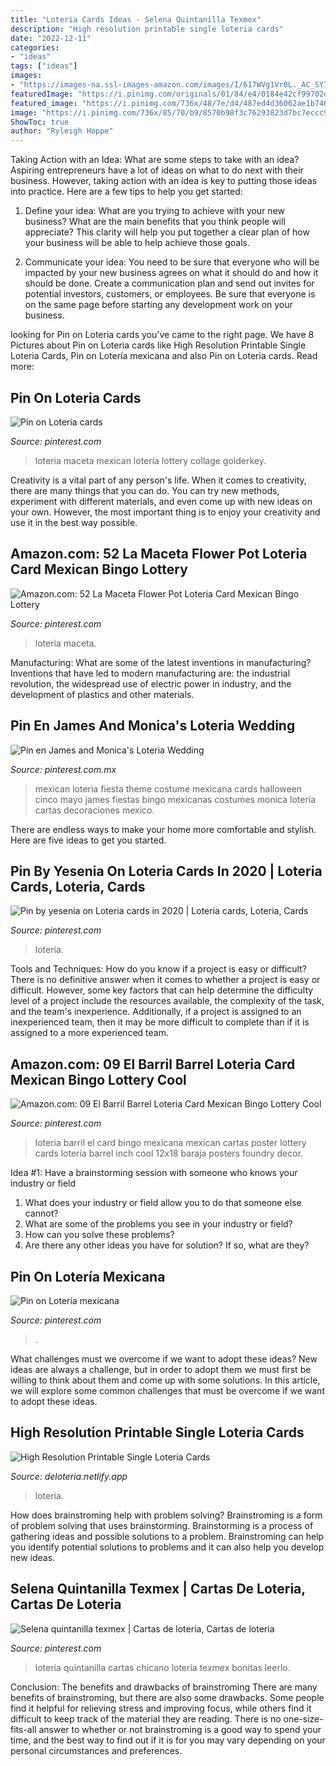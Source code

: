 ```yaml
---
title: "Loteria Cards Ideas - Selena Quintanilla Texmex"
description: "High resolution printable single loteria cards"
date: "2022-12-11"
categories:
- "ideas"
tags: ["ideas"]
images:
- "https://images-na.ssl-images-amazon.com/images/I/617WVg1Vr8L._AC_SY741_.jpg"
featuredImage: "https://i.pinimg.com/originals/01/84/e4/0184e42cf99702df04a1f537b1290008.png"
featured_image: "https://i.pinimg.com/736x/48/7e/d4/487ed4d36062ae1b746c62880ad172d8.jpg"
image: "https://i.pinimg.com/736x/85/70/b9/8570b98f3c76293823d7bc7eccc93ea0.jpg"
ShowToc: true
author: "Ryleigh Hoppe"
---
```



Taking Action with an Idea: What are some steps to take with an idea?
Aspiring entrepreneurs have a lot of ideas on what to do next with their business. However, taking action with an idea is key to putting those ideas into practice. Here are a few tips to help you get started:
1. Define your idea: What are you trying to achieve with your new business? What are the main benefits that you think people will appreciate? This clarity will help you put together a clear plan of how your business will be able to help achieve those goals.

2. Communicate your idea: You need to be sure that everyone who will be impacted by your new business agrees on what it should do and how it should be done. Create a communication plan and send out invites for potential investors, customers, or employees. Be sure that everyone is on the same page before starting any development work on your business.


	

		
looking for Pin on Loteria cards you've came to the right page. We have 8 Pictures about Pin on Loteria cards like High Resolution Printable Single Loteria Cards, Pin on Lotería mexicana and also Pin on Loteria cards. Read more:
		
    
## Pin On Loteria Cards

<img loading=lazy src="https://images-na.ssl-images-amazon.com/images/I/617WVg1Vr8L._AC_SY741_.jpg" onerror="this.onerror=null;this.src='https://tse3.mm.bing.net/th?id=OIP.t3Hz5ZjA5mGV80UkYVypswHaLH&amp;pid=15.1';" alt="Pin on Loteria cards">

_Source: pinterest.com_

>loteria maceta mexican lotería lottery collage golderkey. 

	

Creativity is a vital part of any person's life. When it comes to creativity, there are many things that you can do. You can try new methods, experiment with different materials, and even come up with new ideas on your own. However, the most important thing is to enjoy your creativity and use it in the best way possible.

    
## Amazon.com: 52 La Maceta Flower Pot Loteria Card Mexican Bingo Lottery

<img loading=lazy src="https://i.pinimg.com/originals/01/84/e4/0184e42cf99702df04a1f537b1290008.png" onerror="this.onerror=null;this.src='https://tse1.mm.bing.net/th?id=OIP.a0y0eil5sXT31nbMc3f9mwHaLG&amp;pid=15.1';" alt="Amazon.com: 52 La Maceta Flower Pot Loteria Card Mexican Bingo Lottery">

_Source: pinterest.com_

>loteria maceta. 

	

Manufacturing: What are some of the latest inventions in manufacturing?
Inventions that have led to modern manufacturing are: the industrial revolution, the widespread use of electric power in industry, and the development of plastics and other materials.

    
## Pin En James And Monica&#039;s Loteria Wedding

<img loading=lazy src="https://i.pinimg.com/originals/5a/69/12/5a691249cc3ae450c464a6bd7f160400.jpg" onerror="this.onerror=null;this.src='https://tse3.mm.bing.net/th?id=OIP.RvBLAgBM0MB6p-_MnkYmgAAAAA&amp;pid=15.1';" alt="Pin en James and Monica&#039;s Loteria Wedding">

_Source: pinterest.com.mx_

>mexican loteria fiesta theme costume mexicana cards halloween cinco mayo james fiestas bingo mexicanas costumes monica lotería cartas decoraciones mexico. 

	

There are endless ways to make your home more comfortable and stylish. Here are five ideas to get you started.

    
## Pin By Yesenia On Loteria Cards In 2020 | Loteria Cards, Loteria, Cards

<img loading=lazy src="https://i.pinimg.com/736x/7d/f7/d8/7df7d8d76d45b32bde41ada103e62271.jpg" onerror="this.onerror=null;this.src='https://tse1.mm.bing.net/th?id=OIP.HOz18NouV_sRxfnnnPG8xQHaPo&amp;pid=15.1';" alt="Pin by yesenia on Loteria cards in 2020 | Loteria cards, Loteria, Cards">

_Source: pinterest.com_

>loteria. 

	

Tools and Techniques: How do you know if a project is easy or difficult?
There is no definitive answer when it comes to whether a project is easy or difficult. However, some key factors that can help determine the difficulty level of a project include the resources available, the complexity of the task, and the team's inexperience. Additionally, if a project is assigned to an inexperienced team, then it may be more difficult to complete than if it is assigned to a more experienced team.

    
## Amazon.com: 09 El Barril Barrel Loteria Card Mexican Bingo Lottery Cool

<img loading=lazy src="https://i.pinimg.com/736x/85/70/b9/8570b98f3c76293823d7bc7eccc93ea0.jpg" onerror="this.onerror=null;this.src='https://tse2.mm.bing.net/th?id=OIP.LbfqXAU1QEyncoWrCjG5TQHaLH&amp;pid=15.1';" alt="Amazon.com: 09 El Barril Barrel Loteria Card Mexican Bingo Lottery Cool">

_Source: pinterest.com_

>loteria barril el card bingo mexicana mexican cartas poster lottery cards lotería barrel inch cool 12x18 baraja posters foundry decor. 

	

Idea #1: Have a brainstorming session with someone who knows your industry or field
1. What does your industry or field allow you to do that someone else cannot? 
2. What are some of the problems you see in your industry or field? 
3. How can you solve these problems? 
4. Are there any other ideas you have for solution? If so, what are they?

    
## Pin On Lotería Mexicana

<img loading=lazy src="https://i.pinimg.com/736x/48/7e/d4/487ed4d36062ae1b746c62880ad172d8.jpg" onerror="this.onerror=null;this.src='https://tse1.mm.bing.net/th?id=OIP.qQExsnwJOWQtRb-EhyjeRQHaLl&amp;pid=15.1';" alt="Pin on Lotería mexicana">

_Source: pinterest.com_

>. 

	

What challenges must we overcome if we want to adopt these ideas?
New ideas are always a challenge, but in order to adopt them we must first be willing to think about them and come up with some solutions. In this article, we will explore some common challenges that must be overcome if we want to adopt these ideas.

    
## High Resolution Printable Single Loteria Cards

<img loading=lazy src="https://i.pinimg.com/originals/04/b0/15/04b01584678873558787ca6f01fad0af.jpg" onerror="this.onerror=null;this.src='https://tse2.mm.bing.net/th?id=OIP.JNfZyfzXtoOiAsBSS3k4BQHaKw&amp;pid=15.1';" alt="High Resolution Printable Single Loteria Cards">

_Source: deloteria.netlify.app_

>loteria. 

	

How does brainstroming help with problem solving?
Brainstroming is a form of problem solving that uses brainstorming. Brainstorming is a process of gathering ideas and possible solutions to a problem. Brainstroming can help you identify potential solutions to problems and it can also help you develop new ideas.

    
## Selena Quintanilla Texmex | Cartas De Loteria, Cartas De Loteria

<img loading=lazy src="https://i.pinimg.com/736x/65/4b/ad/654bad52704c4c5a27839ea16b9e759d.jpg" onerror="this.onerror=null;this.src='https://tse2.mm.bing.net/th?id=OIP.i9Q7cSC-VvNsbnFWZ37YLgHaLA&amp;pid=15.1';" alt="Selena quintanilla texmex | Cartas de loteria, Cartas de loteria">

_Source: pinterest.com_

>loteria quintanilla cartas chicano lotería texmex bonitas leerlo. 

	

Conclusion: The benefits and drawbacks of brainstroming
There are many benefits of brainstroming, but there are also some drawbacks. Some people find it helpful for relieving stress and improving focus, while others find it difficult to keep track of the material they are reading. There is no one-size-fits-all answer to whether or not brainstroming is a good way to spend your time, and the best way to find out if it is for you may vary depending on your personal circumstances and preferences.

